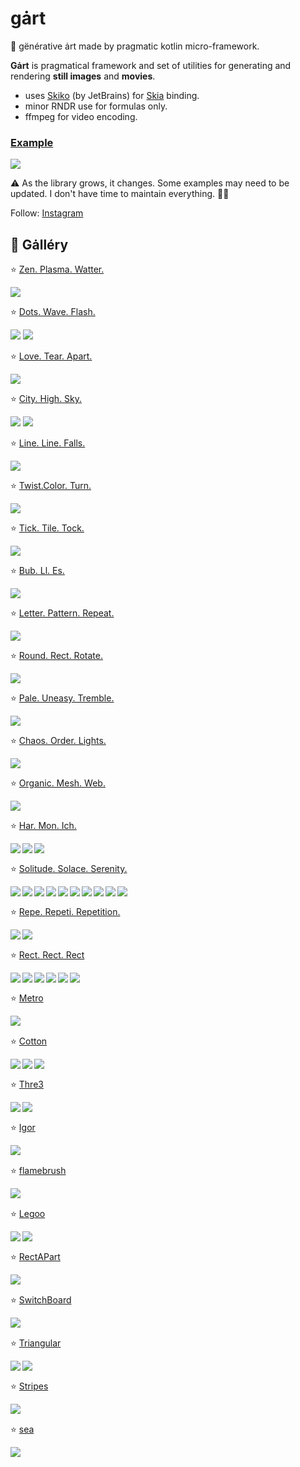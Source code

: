 # gȧrt

🧧 gënérative ȧrt made by pragmatic kotlin micro-framework.

**Gȧrt** is pragmatical framework and set of utilities for generating and rendering **still images** and **movies**.

+ uses [Skiko](https://github.com/JetBrains/skiko) (by JetBrains) for [Skia](https://skia.org) binding.
+ minor RNDR use for formulas only.
+ ffmpeg for video encoding.

### [Example](arts/example/README.md)

![](../arts/example/example.png)

⚠️️ As the library grows, it changes. Some examples may need to be updated. I don't have time to maintain everything.
🤷‍♂️

Follow: [Instagram](https://www.instagram.com/gart_173)

## 🍭 Gȧlléry

⭐️ [Zen. Plasma. Watter.](arts/plasma/README.md)

<img src="arts/plasma/plasma_thumb.png">

⭐️ [Dots. Wave. Flash.](arts/circledots/README.md)

<img src="arts/circledots/circledots_thumb.png">
<img src="arts/circledots/circledots2_thumb.png">

⭐️ [Love. Tear. Apart.](arts/joydiv/README.md)

<img src="arts/joydiv/joydiv_thumb.png">

⭐️ [City. High. Sky.](arts/skyscraper/README.md)

<img src="arts/skyscraper/skyscraper_thumb.png">
<img src="arts/skyscraper/skyscraper2_thumb.png">

⭐️ [Line. Line. Falls.](arts/falllines/README.md)

<img src="arts/falllines/falllines_thumb.png">

⭐️ [Twist.Color. Turn.](arts/kaleiircle/README.md)

<img src="arts/kaleiircle/kaleiircle_thumb.png">

⭐️ [Tick. Tile. Tock.](arts/ticktiletock/README.md)

<img src="arts/ticktiletock/ticktiletock_thumb.png">

⭐️ [Bub. Ll. Es.](arts/bubbles/README.md)

<img src="arts/bubbles/Bubbles2_thumb.png">

⭐️ [Letter. Pattern. Repeat.](arts/lettero/README.md)

<img src="arts/lettero/LetterO_thumb.png">

⭐️ [Round. Rect. Rotate.](arts/roundrects/README.md)

<img src="arts/roundrects/roundrects_thumb.png">

⭐️ [Pale. Uneasy. Tremble.](arts/palecircles/README.md)

<img src="arts/palecircles/palecircles_thumb.png">

⭐️ [Chaos. Order. Lights.](arts/spiral/README.md)

<img src="arts/spiral/spiral_thumb.png">

⭐️ [Organic. Mesh. Web.](arts/lissajous/README.md)

<img src="arts/lissajous/lissajous_thumb.png">

⭐️ [Har. Mon. Ich.](arts/harmongraph/README.md)

<p align="center">
<img src="arts/harmongraph/harmongraph0_thumb.png" align="left">
<img src="arts/harmongraph/harmongraph1_thumb.png" align="left">
<img src="arts/harmongraph/harmongraph2_thumb.png" align="left">
</p>

<br clear="both">

⭐️ [Solitude. Solace. Serenity.](arts/flowforce/README.md)

<p align="center">
<img src="arts/flowforce/flowforce1_thumb.png" align="left">
<img src="arts/flowforce/flowforce2_thumb.png" align="left">
<img src="arts/flowforce/flowforce3_thumb.png" align="left">
<img src="arts/flowforce/flowforce4_thumb.png" align="left">
<img src="arts/flowforce/Eclipse_thumb.png" align="left">
<img src="arts/flowforce/Spring_thumb.png" align="left">
<img src="arts/flowforce/Eclectic_thumb.png" align="left">
<img src="arts/flowforce/emergence_thumb.png" align="left">
<img src="arts/flowforce/Eclectic2_thumb.png" align="left">
<img src="arts/flowforce/interruption_thumb.png" align="left">
</p>

<br clear="both">

⭐️ [Repe. Repeti. Repetition.](arts/repetition/README.md)

<p align="center">
<img src="arts/repetition/Repetition1_thumb.png" align="left">
<img src="arts/repetition/Repetition2_thumb.png" align="left">
</p>

<br clear="both">

⭐️ [Rect. Rect. Rect](arts/rects/README.md)

<p align="center">
<img src="arts/rects/rects1_thumb.png" align="left">
<img src="arts/rects/rects2_thumb.png" align="left">
<img src="arts/rects/rects-over_thumb.png" align="left">
<img src="arts/rects/divine-divide_thumb.png" align="left">
<img src="arts/rects/mondrian-01_thumb.png" align="left">
<img src="arts/rects/cells_thumb.png" align="left">
</p>

<br clear="both">

⭐️ [Metro](arts/metro/README.md)

<p align="center">
<img src="arts/metro/metro_thumb.png" align="left">
</p>

<br clear="both">

⭐️ [Cotton](arts/cotton/README.md)

<p align="center">
<img src="arts/cotton/cotton1_thumb.png" align="left">
<img src="arts/cotton/cotton-circles_thumb.png" align="left">
<img src="arts/cotton/cotton-circles2_thumb.png" align="left">
</p>

<br clear="both">

⭐️ [Thre3](arts/thre3/README.md)

<p align="center">
<img src="arts/thre3/surfing_thumb.png" align="left">
<img src="arts/thre3/noisepads_thumb.png" align="left">
</p>

<br clear="both">

⭐️ [Igor](arts/igor/README.md)
<p align="center">
<img src="arts/igor/igor_thumb.png" align="left">
</p>

<br clear="both">

⭐️ [flamebrush](arts/flamebrush/README.md)
<p align="center">
<img src="arts/flamebrush/flamebrush1_thumb.png" align="left">
</p>

<br clear="both">

⭐️ [Legoo](arts/legoo/README.md)
<p align="center">
<img src="arts/legoo/Legoo12_thumb.png" align="left">
<img src="arts/legoo/Legoo2_thumb.png" align="left">
</p>

<br clear="both">

⭐️ [RectAPart](arts/rectapart/README.md)
<p align="center">
<img src="arts/rectapart/rectApart_thumb.png" align="left">
</p>

<br clear="both">

⭐️ [SwitchBoard](arts/switchboard/README.md)
<p align="center">
<img src="arts/switchboard/switchboard_thumb.png" align="left">
</p>

<br clear="both">

⭐️ [Triangular](arts/triangular/README.md)
<p align="center">
<img src="arts/triangular/Triage_thumb.png" align="left">
<img src="arts/triangular/SaharaDiamond_thumb.png" align="left">
</p>

<br clear="both">

⭐️ [Stripes](arts/stripes/README.md)
<p align="center">
<img src="arts/stripes/stripes_thumb.png" align="left">
</p>

<br clear="both">

⭐️ [sea](arts/sea/README.md)
<p align="center">
<img src="arts/sea/sea_thumb.png" align="left">
</p>
